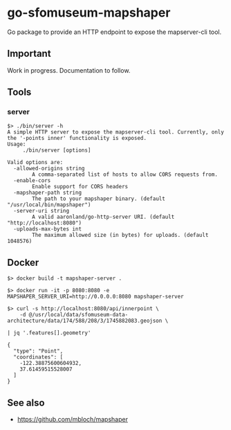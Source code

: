 # go-sfomuseum-mapshaper

Go package to provide an HTTP endpoint to expose the mapserver-cli tool.

## Important

Work in progress. Documentation to follow.

## Tools

### server

```
$> ./bin/server -h
A simple HTTP server to expose the mapserver-cli tool. Currently, only the '-points inner' functionality is exposed.
Usage:
	 ./bin/server [options]

Valid options are:
  -allowed-origins string
    	A comma-separated list of hosts to allow CORS requests from.
  -enable-cors
    	Enable support for CORS headers
  -mapshaper-path string
    	The path to your mapshaper binary. (default "/usr/local/bin/mapshaper")
  -server-uri string
    	A valid aaronland/go-http-server URI. (default "http://localhost:8080")
  -uploads-max-bytes int
    	The maximum allowed size (in bytes) for uploads. (default 1048576)
```

## Docker

```
$> docker build -t mapshaper-server .

$> docker run -it -p 8080:8080 -e MAPSHAPER_SERVER_URI=http://0.0.0.0:8080 mapshaper-server

$> curl -s http://localhost:8080/api/innerpoint \
	-d @/usr/local/data/sfomuseum-data-architecture/data/174/588/208/3/1745882083.geojson \

| jq '.features[].geometry'

{
  "type": "Point",
  "coordinates": [
    -122.38875600604932,
    37.61459515528007
  ]
}
```

## See also

* https://github.com/mbloch/mapshaper